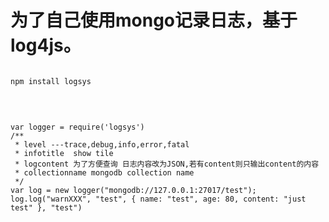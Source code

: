 为了自己使用mongo记录日志，基于log4js。
===

<pre><code>
npm install logsys
</code></pre>
<br>

<pre><code>
var logger = require('logsys')
/**
 * level ---trace,debug,info,error,fatal
 * infotitle  show tile
 * logcontent 为了方便查询 日志内容改为JSON,若有content则只输出content的内容
 * collectionname mongodb collection name 
 */
var log = new logger("mongodb://127.0.0.1:27017/test");
log.log("warnXXX", "test", { name: "test", age: 80, content: "just test" }, "test")
</code></pre>